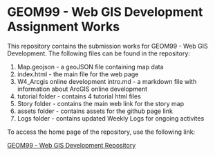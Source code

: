 # GEOM99 - Web GIS Development Assignment Works

This repository contains the submission works for GEOM99 - Web GIS Development. The following files can be found in the repository:

1. Map.geojson - a geoJSON file containing map data
2. index.html - the main file for the web page
3. W4_Arcgis online development intro.md - a markdown file with information about ArcGIS online development
4. tutorial folder - contains 4 tutorial html files
5. Story folder - contains the main web link for the story map
6. assets folder - contains assets for the github page link
7. Logs folder - contains updated Weekly Logs for ongoing activites

To access the home page of the repository, use the following link:

[GEOM99 - Web GIS Development Repository](https://a-charvin.github.io/geom99Works/)

